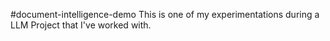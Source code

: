 #document-intelligence-demo
This is one of my experimentations during a LLM Project that I've worked with.
